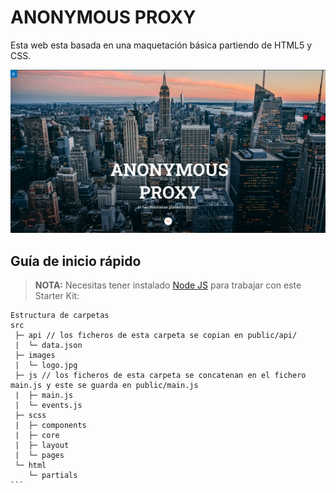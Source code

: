 # ANONYMOUS PROXY
Esta web esta basada en una maquetación básica partiendo de HTML5 y CSS.

![Screenshot](./src/images/anonimus.png)

## Guía de inicio rápido

> **NOTA:** Necesitas tener instalado [Node JS](https://nodejs.org/) para trabajar con este Starter Kit:

````
Estructura de carpetas
src
 ├─ api // los ficheros de esta carpeta se copian en public/api/
 |  └─ data.json
 ├─ images
 |  └─ logo.jpg
 ├─ js // los ficheros de esta carpeta se concatenan en el fichero main.js y este se guarda en public/main.js
 |  ├─ main.js
 |  └─ events.js
 ├─ scss
 |  ├─ components
 |  ├─ core
 |  ├─ layout
 |  └─ pages
 └─ html
    └─ partials
```

````
